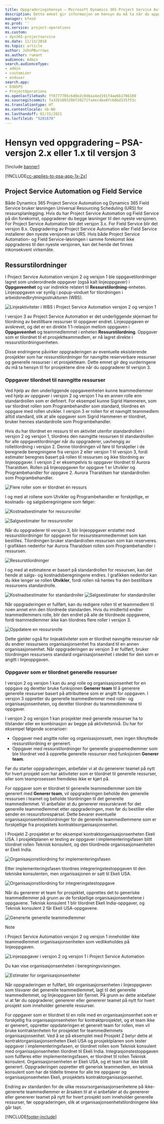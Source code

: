 ```yaml
---
title: Oppgraderingshensyn – Microsoft Dynamics 365 Project Service Automation, versjon 2.x eller 1.x til versjon 3
description: Dette emnet gir informasjon om hensyn du må ta når du oppgraderer fra Project Service Automation versjon 2.x eller 1.x til versjon 3.
manager: kfend
ms.prod: ''
ms.service: project-operations
ms.custom:
- dyn365-projectservice
ms.date: 11/13/2018
ms.topic: article
author: JohnPBurrows
ms.author: rumant
audience: Admin
search.audienceType:
- admin
- customizer
- enduser
search.app:
- D365PS
- ProjectOperations
ms.openlocfilehash: ff0777705c6d0e2c0d8aa4ed191f4ae6b1786100
ms.sourcegitcommit: fa32b1893286f20271fa4ec4be8fc68bd135f53c
ms.translationtype: HT
ms.contentlocale: nb-NO
ms.lasthandoff: 02/15/2021
ms.locfileid: "5281670"
---
```

# <a name="upgrade-considerations---psa-version-2x-or-1x-to-version-3"></a>Hensyn ved oppgradering – PSA-versjon 2.x eller 1.x til versjon 3

[!include [banner](../includes/psa-now-project-operations.md)]

[!INCLUDE[cc-applies-to-psa-app-1x-2x](../includes/cc-applies-to-psa-app-1x-2x.md)]

## <a name="project-service-automation-and-field-service"></a>Project Service Automation og Field Service
Både Dynamics 365 Project Service Automation og Dynamics 365 Field Service bruker løsningen Universal Resourcing Scheduling (URS) for ressursplanlegging. Hvis du har Project Service Automation og Field Service på din forekomst, oppgraderer du begge løsninger til den nyeste versjonen. For Project Service Automation blir det versjon 3.x. For Field Service blir det versjon 8.x. Oppgradering av Project Service Automation eller Field Service installerer den nyeste versjonen av URS. Hvis både Project Service Automation- og Field Service-løsningen i samme forekomst ikke oppgraderes til den nyeste versjonen, kan det hende det finnes inkonsekvent virkemåte.

## <a name="resource-assignments"></a>Ressurstilordninger
I Project Service Automation versjon 2 og versjon 1 ble oppgavetilordninger lagret som underordnede oppgaver (også kalt linjeoppgaver) i **Oppgaveenhet** og var indirekte relatert til **Ressurstilordning**-enheten. Linjeoppgaven var synlig i popup-vinduet for tilordningen i arbeidsnedbrytningsstrukturen (WBS).

![Linjeaktiviteter i WBS i Project Service Automation versjon 2 og versjon 1](media/upgrade-line-task-01.png)

I versjon 3 av Project Service Automation er det underliggende skjemaet for tilordning av bestillbare ressurser til oppgaver endret. Linjeoppgaven er avskrevet, og det er en direkte 1:1-relasjon mellom oppgaven i **Oppgaveenhet** og teammedlemmet i enheten **Ressurstilordning**. Oppgaver som er tilordnet til et prosjektteammedlem, er nå lagret direkte i ressurstilordningsenheten.  

Disse endringene påvirker oppgraderingen av eventuelle eksisterende prosjekter som har ressurstilordninger for navngitte reserverbare ressurser og generelle ressurser i et prosjektteam. Dette emnet gir deg vurderingene du må ta hensyn til for prosjektene dine når du oppgraderer til versjon 3. 

### <a name="tasks-assigned-to-named-resources"></a>Oppgaver tilordnet til navngitte ressurser
Ved hjelp av den underliggende oppgaveenheten kunne teammedlemmer ved hjelp av oppgaver i versjon 2 og versjon 1 ha en annen rolle enn standardrollen som er definert. For eksempel kunne Sigrid Hammeren, som var tilordnet rollen som Programbehandler som standard, tilordnes en oppgave med rollen utvikler. I versjon 3 er rollen for et navngitt teammedlem alltid standard, slik at alle oppgaver som Sigrid Hammeren er tilordnet, bruker hennes standardrolle som Programbehandler.

Hvis du har tilordnet en ressurs til en aktivitet utenfor standardrollen i versjon 2 og versjon 1, tilordnes den navngitte ressursen til standardrollen for alle oppgavetilordninger når du oppgraderer, uavhengig av rolletilordning i versjon 2. Denne tilordningen vil føre til forskjeller i de beregnede beregningene fra versjon 2 eller versjon 1 til versjon 3, fordi estimater beregnes basert på rollen til ressursen og ikke tilordning av linjeoppgaver. I versjon 2 er eksempelvis to oppgaver tilordnet til Aurora Tharaldsen. Rollen på linjeoppgaven for oppgave 1 er Utvikler og Programbehandler for oppgave 2. Aurora Tharaldsen har standardrollen som Programbehandler.

![Flere roller som er tilordnet én ressurs](media/upgrade-multiple-roles-02.png)

I og med at rollene som Utvikler og Programbehandler er forskjellige, er kostnads- og salgsberegningene som følger:

![Kostnadsestimater for ressursroller](media/upggrade-cost-estimates-03.png)

![Salgsestimater for ressursroller](media/upgrade-sales-estimates-04.png)

Når du oppgraderer til versjon 3, blir linjeoppgaver erstattet med ressurstilordninger for oppgaven for ressursteammedlemmet som kan bestilles. Tilordningen bruker standardrollen ressursen som kan reserveres. I grafikken nedenfor har Aurora Tharaldsen rollen som Programbehandler i ressursen.

![Ressurstilordninger](media/resource-assignment-v2-05.png)

I og med at estimatene er basert på standardrollen for ressursen, kan det hende at salgs- og kostnadsberegningene endres. I grafikken nedenfor kan du ikke lenger se rollen **Utvikler**, fordi rollen nå hentes fra den bestillbare ressursens standardrolle.

![Kostnadsestimater for standardroller](media/resource-assignment-cost-estimate-06.png)
![Salgsestimater for standardroller](media/resource-assignment-sales-estimate-07.png)

Når oppgraderingen er fullført, kan du redigere rollen til et teammedlem til noen annet enn den tilordnede standarden. Hvis du imidlertid endrer teammedlemmers rolle, blir den endret på alle de tilordnede oppgavene, fordi teammedlemmer ikke kan tilordnes flere roller i versjon 3.

![Oppdatere en ressursrolle](media/resource-role-assignment-08.png)

Dette gjelder også for linjeaktiviteter som er tilordnet navngitte ressurser når du endrer ressursens organisasjonsenhet fra standard til en annen organisasjonsenhet. Når oppgraderingen av versjon 3 er fullført, bruker tilordningen ressursens standard organisasjonsenhet i stedet for den som er angitt i linjeoppgaven.

### <a name="tasks-assigned-to-generic-resources"></a>Oppgaver som er tilordnet generelle ressurser
I versjon 2 og versjon 1 kan du angi rolle og organisasjonsenhet for en oppgave og deretter bruke funksjonen **Generer team** til å generere generelle ressurser basert på attributtene som er angitt for oppgaven. I versjon 3 oppretter du generelle teammedlemmer med rolle- og organisasjonsenheten, og deretter tilordner du teammedlemmene til oppgaver.

I versjon 2 og versjon 1 kan prosjekter med generelle ressurser ha to tilstander eller en kombinasjon av begge på aktivitetsnivå. Du har for eksempel følgende scenarioer:

- Oppgaver med angitte roller og organisasjonssett, men ingen tilknyttede ressurstilordning er generert.
- Oppgaver med ressurstilordninger for generelle gruppemedlemmer som ble tilordnet ved å opprette generelle ressurser med funksjonen **Generer team**.

Før du starter oppgraderingen, anbefaler vi at du genererer teamet på nytt for hvert prosjekt som har aktiviteter som er tilordnet til generelle ressurser, eller som teamprosessen fremdeles ikke er kjørt på.

For oppgaver som er tilordnet til generelle teammedlemmer som ble generert med **Generer team**, vil oppgraderingen beholde den generelle ressursen i teamet og beholde tilordningen til det generelle teammedlemmet. Vi anbefaler at du genererer ressurskravet for det generelle teammedlemmet etter oppgraderingen, men før du bestiller eller sender en ressursforespørsel. Dette bevarer eventuelle organisasjonsenhetstilordninger for de generelle teammedlemmene som er forskjellige fra prosjektets kontraktsorganisasjonsenhet.

I Prosjekt Z-prosjektet er for eksempel kontraktorganisasjonsenheten Ekeli USA. I prosjektplanen er testing av oppgaver i implementeringsfasen blitt tilordnet rollen Teknisk konsulent, og den tilordnede organisasjonsenheten er Ekeli India.

![Organisasjonstilordning for implementeringsfasen](media/org-unit-assignment-09.png)

Etter implementeringsfasen tilordnes integreringstestoppgaven til den tekniske konsulenten, men organisasjonen er satt til Ekeli USA.  

![Organisasjonstilordning for integreringstestoppgave](media/org-unit-generate-team-10.png)

Når du genererer et team for prosjektet, opprettes det to generiske teammedlemmer på grunn av de forskjellige organisasjonsenhetene i oppgavene. Teknisk konsulent 1 blir tilordnet Ekeli India-oppgaver, og Teknisk konsulent 2 får Ekeli USA-oppgavene.  

![Genererte generelle teammedlemmer](media/org-unit-assignments-multiple-resources-11.png)

> [!NOTE]
> I Project Service Automation versjon 2 og versjon 1 inneholder ikke teammedlemmet organisasjonsenheten som vedlikeholdes på linjeoppgaven.

![Linjeoppgaver i versjon 2 og versjon 1 i Project Service Automation](media/line-tasks-12.png)

Du kan vise organisasjonsenheten i beregningsvisningen. 

![Estimater for organisasjonsenheter](media/org-unit-estimates-view-13.png)
 
Når oppgraderingen er fullført, blir organisasjonsenheten i linjeoppgaven som tilsvarer det generelle teammedlemmet, lagt til det generelle teammedlemmet, og linjeoppgaven blir fjernet. På grunn av dette anbefaler vi at før du oppgraderer, genererer eller genererer teamet på nytt for hvert prosjekt som inneholder generelle ressurser.

For oppgaver som er tilordnet til en rolle med en organisasjonsenhet som er forskjellig fra organisasjonsenheten for kontraktprosjektet, og et team ikke er generert, oppretter oppdateringen et generelt team for rollen, men vil bruke kontraktenheten for prosjektet for teammedlemmets organisasjonsenhet. Ved å se på eksemplet med Prosjekt Z betyr dette at kontraktorganisasjonsenheten Ekeli USA og prosjektplanen som tester oppgaver i implementeringsfasen, er tilordnet rollen som Teknisk konsulent med organisasjonsenheten tilordnet til Ekeli India. Integrasjonstestoppgaven som fullføres etter implementeringsfasen, er tilordnet til rollen Teknisk konsulent. Organisasjonsenheten er Ekeli USA, og et team har ikke blitt generert. Oppgraderingen oppretter ett generisk teammedlem, en teknisk konsulent som har de tildelte timene for alle tre oppgaver og organisasjonsenheten Ekeli, prosjektets kontraktorganisasjonsenhet.   
 
Endring av standarden for de ulike ressursorganisasjonsenhetene på ikke-genererte teammedlemmer er årsaken til at vi anbefaler at du genererer eller genererer teamet på nytt for hvert prosjekt som inneholder generelle ressurser, før oppgraderingen, slik at organisasjonsenhetstilordningene ikke går tapt.



[!INCLUDE[footer-include](../includes/footer-banner.md)]